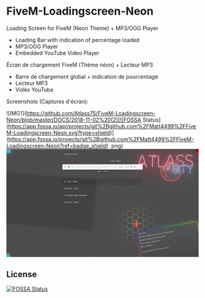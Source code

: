 # FiveM-Loadingscreen-Neon
Loading Screen for FiveM (Neon Theme) + MP3/OGG Player
- Loading Bar with indication of percentage loaded
- MP3/OGG Player
- Embedded YouTube Video Player

Écran de chargement FiveM (Thème néon) + Lecteur MP3
- Barre de chargement global + indication de pourcentage
- Lecteur MP3
- Vidéo YouTube

Screenshots (Captures d'écran):

![IMG1](https://github.com/Atlass75/FiveM-Loadingscreen-Neon/blob/master/DOCS/2018-11-02%20(2)[![FOSSA Status](https://app.fossa.io/api/projects/git%2Bgithub.com%2FMatt4499%2FFiveM-Loadingscreen-Neon.svg?type=shield)](https://app.fossa.io/projects/git%2Bgithub.com%2FMatt4499%2FFiveM-Loadingscreen-Neon?ref=badge_shield)
.png)
![IMG2](https://github.com/Atlass75/FiveM-Loadingscreen-Neon/blob/master/DOCS/2018-11-02%20(3).png)


## License
[![FOSSA Status](https://app.fossa.io/api/projects/git%2Bgithub.com%2FMatt4499%2FFiveM-Loadingscreen-Neon.svg?type=large)](https://app.fossa.io/projects/git%2Bgithub.com%2FMatt4499%2FFiveM-Loadingscreen-Neon?ref=badge_large)
